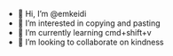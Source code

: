 - 👋 Hi, I’m @emkeidi
- 👀 I’m interested in copying and pasting
- 🌱 I’m currently learning cmd+shift+v
- 💞️ I’m looking to collaborate on kindness

<!---
emkeidi/emkeidi is a ✨ special ✨ repository because its `README.md` (this file) appears on your GitHub profile.
You can click the Preview link to take a look at your changes.
--->
